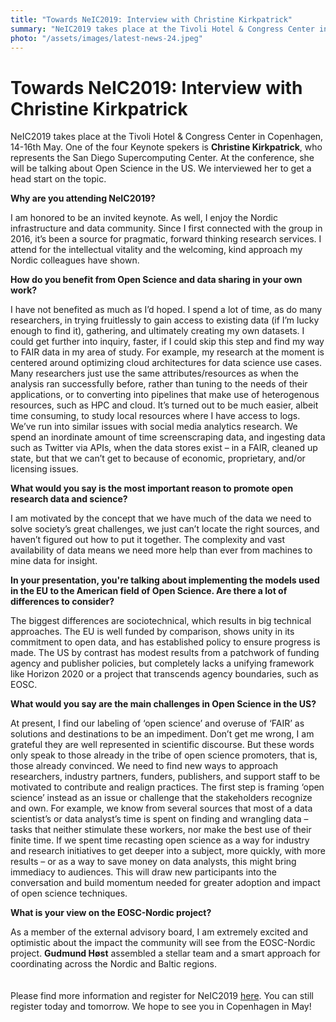 ```yaml
---
title: "Towards NeIC2019: Interview with Christine Kirkpatrick"
summary: "NeIC2019 takes place at the Tivoli Hotel & Congress Center in Copenhagen, 14-16th May. One of the four Keynote spekers is Christine Kirkpatrick, who represents the San Diego Supercomputing Center. At the conference, she will be talking about Open Science in the US."
photo: "/assets/images/latest-news-24.jpeg"
---
```


Towards NeIC2019: Interview with Christine Kirkpatrick
===============================

<p>NeIC2019 takes place at the Tivoli Hotel & Congress Center in Copenhagen, 14-16th May. One of the four Keynote spekers is <b>Christine Kirkpatrick</b>, who represents the San Diego Supercomputing Center. At the conference, she will be talking about Open Science in the US. We interviewed her to get a head start on the topic.<br></p>


**Why are you attending NeIC2019?**
<p> I am honored to be an invited keynote.  As well, I enjoy the Nordic infrastructure and data community. Since I first connected with the group in 2016, it’s been a source for pragmatic, forward thinking research services. I attend for the intellectual vitality and the welcoming, kind approach my Nordic colleagues have shown. </p>

**How do you benefit from Open Science and data sharing in your own work?**
<p> I have not benefited as much as I’d hoped. I spend a lot of time, as do many researchers, in trying fruitlessly to gain access to existing data (if I’m lucky enough to find it), gathering, and ultimately creating my own datasets. I could get further into inquiry, faster, if I could skip this step and find my way to FAIR data in my area of study. For example, my research at the moment is centered around optimizing cloud architectures for data science use cases. Many researchers just use the same attributes/resources as when the analysis ran successfully before, rather than tuning to the needs of their applications, or to converting into pipelines that make use of heterogenous resources, such as HPC and cloud. It’s turned out to be much easier, albeit time consuming, to study local resources where I have access to logs. We’ve run into similar issues with social media analytics research. We spend an inordinate amount of time screenscraping data, and ingesting data such as Twitter via APIs, when the data stores exist – in a FAIR, cleaned up state, but that we can’t get to because of economic, proprietary, and/or licensing issues. </p>

**What would you say is the most important reason to promote open research data and science?**
<p> I am motivated by the concept that we have much of the data we need to solve society’s great challenges, we just can’t locate the right sources, and haven’t figured out how to put it together.  The complexity and vast availability of data means we need more help than ever from machines to mine data for insight. </p>

**In your presentation, you're talking about implementing the models used in the EU to the American field of Open Science. Are there a lot of differences to consider?**
<p> The biggest differences are sociotechnical, which results in big technical approaches. The EU is well funded by comparison, shows unity in its commitment to open data, and has established policy to ensure progress is made. The US by contrast has modest results from a patchwork of funding agency and publisher policies, but completely lacks a unifying framework like Horizon 2020 or a project that transcends agency boundaries, such as EOSC. </p>

**What would you say are the main challenges in Open Science in the US?**
<p> At present, I find our labeling of ‘open science’ and overuse of ‘FAIR’ as solutions and destinations to be an impediment. Don’t get me wrong, I am grateful they are well represented in scientific discourse. But these words only speak to those already in the tribe of open science promoters, that is, those already convinced.  We need to find new ways to approach researchers, industry partners, funders, publishers, and support staff to be motivated to contribute and realign practices. The first step is framing ‘open science’ instead as an issue or challenge that the stakeholders recognize and own. For example, we know from several sources that most of a data scientist’s or data analyst’s time is spent on finding and wrangling data – tasks that neither stimulate these workers, nor make the best use of their finite time. If we spent time recasting open science as a way for industry and research initiatives to get deeper into a subject, more quickly, with more results – or as a way to save money on data analysts, this might bring immediacy to audiences. This will draw new participants into the conversation and build momentum needed for greater adoption and impact of open science techniques. </p> 

**What is your view on the EOSC-Nordic project?**
<p> As a member of the external advisory board, I am extremely excited and optimistic about the impact the community will see from the EOSC-Nordic project.  <b>Gudmund Høst</b> assembled a stellar team and a smart approach for coordinating across the Nordic and Baltic regions. 
 <br>
  <br>
  <br>
Please find more information and register for NeIC2019 <a href="https://indico.neic.no/event/18/overview">here</a>. You can still register today and tomorrow. We hope to see you in Copenhagen in May! </p>
